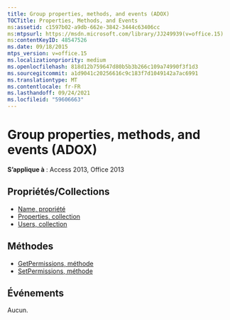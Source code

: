 ```yaml
---
title: Group properties, methods, and events (ADOX)
TOCTitle: Properties, Methods, and Events
ms:assetid: c1597b02-a9db-662e-3842-3444c63406cc
ms:mtpsurl: https://msdn.microsoft.com/library/JJ249939(v=office.15)
ms:contentKeyID: 48547526
ms.date: 09/18/2015
mtps_version: v=office.15
ms.localizationpriority: medium
ms.openlocfilehash: 818d12b759647d80b5b3b266c109a74990f3f1d3
ms.sourcegitcommit: a1d9041c20256616c9c183f7d1049142a7ac6991
ms.translationtype: MT
ms.contentlocale: fr-FR
ms.lasthandoff: 09/24/2021
ms.locfileid: "59606663"
---
```

# <a name="group-properties-methods-and-events-adox"></a>Group properties, methods, and events (ADOX)

**S’applique à** : Access 2013, Office 2013

## <a name="propertiescollections"></a>Propriétés/Collections

- [Name, propriété](name-property-adox.md)
- [Properties, collection](properties-collection-ado.md)
- [Users, collection](users-collection-adox.md)

## <a name="methods"></a>Méthodes

- [GetPermissions, méthode](getpermissions-method-adox.md)
- [SetPermissions, méthode](setpermissions-method-adox.md)

## <a name="events"></a>Événements

Aucun.

